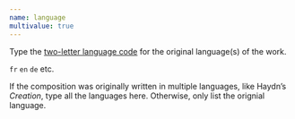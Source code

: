 ```yaml
---
name: language
multivalue: true
---
```

Type the <a href="https://en.wikipedia.org/wiki/List_of_ISO_639-1_codes" target="_blank">two-letter language code</a> for the original language(s) of the work.

`fr` `en` `de` etc.

If the composition was originally written in multiple languages, like Haydn’s _Creation_, type all the languages here. Otherwise, only list the orignial language.